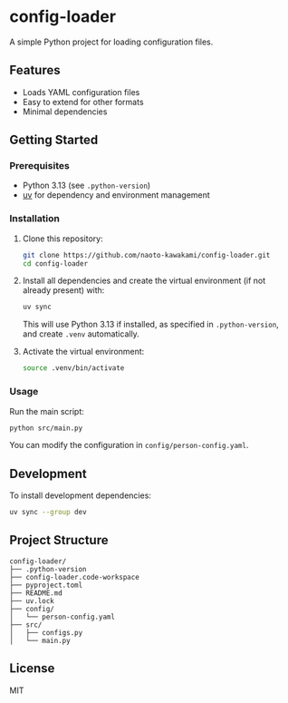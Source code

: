# config-loader

A simple Python project for loading configuration files.

## Features

- Loads YAML configuration files
- Easy to extend for other formats
- Minimal dependencies

## Getting Started

### Prerequisites

- Python 3.13 (see `.python-version`)
- [uv](https://github.com/astral-sh/uv) for dependency and environment management

### Installation

1. Clone this repository:

   ```sh
   git clone https://github.com/naoto-kawakami/config-loader.git
   cd config-loader
   ```

2. Install all dependencies and create the virtual environment (if not already present) with:
   ```sh
   uv sync
   ```
   This will use Python 3.13 if installed, as specified in `.python-version`, and create `.venv` automatically.
3. Activate the virtual environment:
   ```sh
   source .venv/bin/activate
   ```

### Usage

Run the main script:

```sh
python src/main.py
```

You can modify the configuration in `config/person-config.yaml`.

## Development

To install development dependencies:

```sh
uv sync --group dev
```

## Project Structure

```
config-loader/
├── .python-version
├── config-loader.code-workspace
├── pyproject.toml
├── README.md
├── uv.lock
├── config/
│   └── person-config.yaml
├── src/
│   ├── configs.py
│   └── main.py
```

## License

MIT
